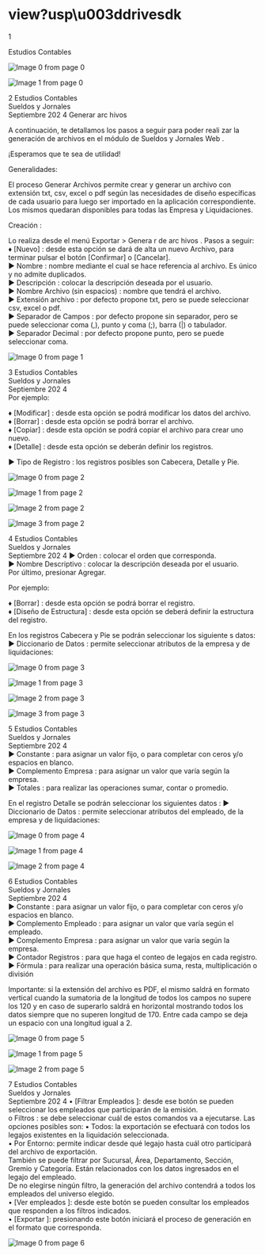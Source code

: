 # view?usp\u003ddrivesdk

 1 
 
  
Estudios Contables  


![Image 0 from page 0](images/image_0_0.png)

![Image 1 from page 0](images/image_0_1.png)

 
 
 
 2 Estudios Contables  
Sueldos y Jornales  
Septiembre 202 4 Generar arc hivos  
 
A continuación, te detallamos los pasos a seguir para poder reali zar la generación  de 
archivos en el módulo  de Sueldos y Jornales Web .  
 
¡Esperamos que te sea de utilidad!  
 
Generalidades:  
 
El proceso Generar Archivos permite crear y generar un archivo con extensión txt, csv, 
excel o pdf según las necesidades de diseño específicas de cada usuario para luego ser 
importado en la aplicación correspondiente. Los mismos quedaran disponibles para 
todas las Empresa y Liquidaciones.  
 
Creación : 
 
Lo realiza desde el menú  Exportar > Genera r de arc hivos . Pasos a seguir:  
 ♦ [Nuevo] : desde esta opción se dará de alta un nuevo Archivo, para terminar pulsar el 
botón [Confirmar] o [Cancelar].  
► Nombre : nombre mediante el cual se hace referencia al archivo. Es único y no 
admite duplicados.  
► Descripción : colocar la descripción deseada por el usuario.  
► Nombre Archivo (sin espacios) : nombre que tendrá el archivo.  
► Extensión archivo : por defecto propone txt, pero se puede seleccionar csv, excel 
o pdf.  
► Separador de Campos : por defecto propone sin separador, pero se puede 
seleccionar coma (,), punto y coma (;), barra (|) o tabulador.  
► Separador Decimal : por defecto propone punto, pero se puede seleccionar 
coma.  

![Image 0 from page 1](images/image_1_0.png)

 
 
 
 3 Estudios Contables  
Sueldos y Jornales  
Septiembre 202 4  
Por ejemplo:  
 
♦ [Modificar] : desde esta opción se podrá modificar los datos del archivo.  
♦ [Borrar] : desde esta opción se podrá borrar el archivo.  
♦ [Copiar] : desde esta opción se podrá copiar el archivo para crear uno nuevo.  
♦ [Detalle] : desde esta opción se deberán definir los registros.  
 
► Tipo de Registro : los registros posibles son Cabecera, Detalle y Pie.  


![Image 0 from page 2](images/image_2_0.png)

![Image 1 from page 2](images/image_2_1.png)

![Image 2 from page 2](images/image_2_2.png)

![Image 3 from page 2](images/image_2_3.png)

 
 
 
 4 Estudios Contables  
Sueldos y Jornales  
Septiembre 202 4 ► Orden : colocar el orden que corresponda.  
► Nombre Descriptivo : colocar la descripción deseada por el usuario.  
Por último,  presionar Agregar.  
 
Por ejemplo:  
 
♦ [Borrar] : desde esta opción se podrá borrar el registro.  
♦ [Diseño de Estructura] : desde esta opción se deberá definir la estructura del registro.  
 
En los registros Cabecera  y Pie se podrán seleccionar los siguiente s datos:  
► Diccionario de Datos : permite seleccionar atributos de la empresa y de 
liquidaciones:  


![Image 0 from page 3](images/image_3_0.png)

![Image 1 from page 3](images/image_3_1.png)

![Image 2 from page 3](images/image_3_2.png)

![Image 3 from page 3](images/image_3_3.png)

 
 
 
 5 Estudios Contables  
Sueldos y Jornales  
Septiembre 202 4  
► Constante : para asignar un valor fijo, o para completar con ceros y/o espacios 
en blanco.  
► Complemento Empresa : para asignar un valor que varía según la empresa.  
► Totales : para realizar las operaciones sumar, contar o promedio.  
 
En el registro Detalle se podrán seleccionar los siguientes datos : 
► Diccionario de Datos : permite seleccionar atributos del empleado, de la 
empresa y de liquidaciones:  


![Image 0 from page 4](images/image_4_0.png)

![Image 1 from page 4](images/image_4_1.png)

![Image 2 from page 4](images/image_4_2.png)

 
 
 
 6 Estudios Contables  
Sueldos y Jornales  
Septiembre 202 4  
► Constante : para asignar un valor fijo, o para completar con ceros y/o espacios 
en blanco.  
► Complemento Empleado : para asignar un valor que varía según el empleado.  
► Complemento Empresa : para asignar un valor que varía según la empresa.  
► Contador Registros : para que haga el conteo de legajos en cada registro.  
► Fórmula : para realizar una operación básica suma, resta, multiplicación o 
división  
 
Importante:  si la extensión del archivo es PDF, el mismo saldrá en formato vertical 
cuando la sumatoria de la longitud de todos los campos no supere los 120 y en caso de 
superarlo saldrá en horizontal mostrando todos los datos siempre que no superen 
longitud de 170. Entre cada campo se deja un espacio con una longitud igual a 2.  
  


![Image 0 from page 5](images/image_5_0.png)

![Image 1 from page 5](images/image_5_1.png)

![Image 2 from page 5](images/image_5_2.png)

 
 
 
 7 Estudios Contables  
Sueldos y Jornales  
Septiembre 202 4 • [Filtrar Empleados ]: desde ese botón se pueden seleccionar los empleados que 
participarán de la emisión.  
o Filtros : se debe seleccionar cuál de estos comandos va a ejecutarse. Las opciones 
posibles  son: 
▪ Todos: la exportación se efectuará con todos los legajos existentes en la 
liquidación seleccionada.  
▪ Por Entorno: permite indicar desde qué legajo hasta cuál otro participará del 
archivo de exportación.  
También se puede filtrar por Sucursal, Área, Departamento, Sección, Gremio y 
Categoría. Están relacionados con los datos ingresados en el legajo del empleado.  
De no elegirse ningún filtro, la generación del archivo contendrá a todos los 
empleados del universo elegido.  
• [Ver empleados ]: desde este botón se pueden consultar los empleados que responden 
a los filtros indicados.  
• [Exportar ]: presionando este botón iniciará el proceso de generación en el formato que 
corresponda.  
 
 
 
 
 
 
 
 
 
 
 
 
 
 
 
 
 

![Image 0 from page 6](images/image_6_0.png)

